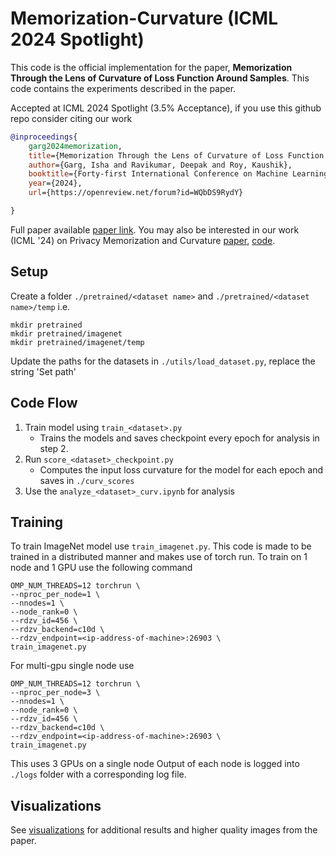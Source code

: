 # Memorization-Curvature (ICML 2024 Spotlight)

This code is the official implementation for the paper, 
**Memorization Through the Lens of Curvature of Loss Function Around Samples**. This code contains the experiments described in the paper.

Accepted at ICML 2024 Spotlight (3.5% Acceptance), if you use this github repo consider citing our work
```bibtex
@inproceedings{
    garg2024memorization,
    title={Memorization Through the Lens of Curvature of Loss Function Around Samples},
    author={Garg, Isha and Ravikumar, Deepak and Roy, Kaushik},
    booktitle={Forty-first International Conference on Machine Learning},
    year={2024},
    url={https://openreview.net/forum?id=WQbDS9RydY}

}
```
Full paper available [paper link](https://openreview.net/forum?id=WQbDS9RydY).
You may also be interested in our work (ICML '24) on Privacy Memorization and Curvature [paper](https://openreview.net/forum?id=4dxR7awO5n), [code](https://github.com/DeepakTatachar/Privacy-Memorization-Curvature).

## Setup
Create a folder ```./pretrained/<dataset name>``` and ```./pretrained/<dataset name>/temp```
i.e. 
```
mkdir pretrained
mkdir pretrained/imagenet
mkdir pretrained/imagenet/temp
```

Update the paths for the datasets in  ```./utils/load_dataset.py```, replace the string 'Set path'

## Code Flow
1. Train model using ```train_<dataset>.py```
    * Trains the models and saves checkpoint every epoch for analysis in step 2.
2. Run ```score_<dataset>_checkpoint.py```
    * Computes the input loss curvature for the model for each epoch and saves in ```./curv_scores```
3. Use the ```analyze_<dataset>_curv.ipynb``` for analysis

## Training
To train ImageNet model use ```train_imagenet.py```. This code is made to be trained in a distributed manner and makes use of torch run.
To train on 1 node and 1 GPU use the following command
```
OMP_NUM_THREADS=12 torchrun \
--nproc_per_node=1 \
--nnodes=1 \
--node_rank=0 \
--rdzv_id=456 \
--rdzv_backend=c10d \
--rdzv_endpoint=<ip-address-of-machine>:26903 \ 
train_imagenet.py
```
For multi-gpu single node use
```
OMP_NUM_THREADS=12 torchrun \
--nproc_per_node=3 \
--nnodes=1 \
--node_rank=0 \
--rdzv_id=456 \
--rdzv_backend=c10d \
--rdzv_endpoint=<ip-address-of-machine>:26903 \ 
train_imagenet.py
```
This uses 3 GPUs on a single node
Output of each node is logged into ```./logs``` folder with a corresponding log file.

## Visualizations
See [visualizations](./images/readme.md) for additional results and higher quality images from the paper.
